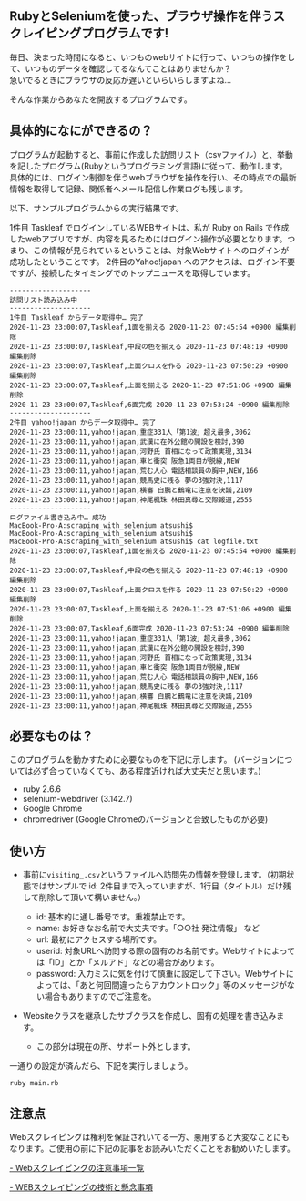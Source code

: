 ## RubyとSeleniumを使った、ブラウザ操作を伴うスクレイピングプログラムです!

毎日、決まった時間になると、いつものwebサイトに行って、いつもの操作をして、いつものデータを確認してるなんてことはありませんか？  
急いでるときにブラウザの反応が遅いといらいらしますよね…

そんな作業からあなたを開放するプログラムです。

## 具体的になにができるの？

プログラムが起動すると、事前に作成した訪問リスト（csvファイル）と、挙動を記したプログラム(Rubyというプログラミング言語)に従って、動作します。
具体的には、ログイン制御を伴うwebブラウザを操作を行い、その時点での最新情報を取得して記録、関係者へメール配信し作業ログも残します。

以下、サンプルプログラムからの実行結果です。

1件目 Taskleaf でログインしているWEBサイトは、私が Ruby on Rails で作成したwebアプリですが、内容を見るためにはログイン操作が必要となります。つまり、この情報が見られているということは、対象Webサイトへのログインが成功したということです。
2件目のYahoo!japan へのアクセスは、ログイン不要ですが、接続したタイミングでのトップニュースを取得しています。

```
--------------------
訪問リスト読み込み中
--------------------
1件目 Taskleaf からデータ取得中… 完了
2020-11-23 23:00:07,Taskleaf,1面を揃える 2020-11-23 07:45:54 +0900 編集削除
2020-11-23 23:00:07,Taskleaf,中段の色を揃える 2020-11-23 07:48:19 +0900 編集削除
2020-11-23 23:00:07,Taskleaf,上面クロスを作る 2020-11-23 07:50:29 +0900 編集削除
2020-11-23 23:00:07,Taskleaf,上面を揃える 2020-11-23 07:51:06 +0900 編集削除
2020-11-23 23:00:07,Taskleaf,6面完成 2020-11-23 07:53:24 +0900 編集削除
--------------------
2件目 yahoo!japan からデータ取得中… 完了
2020-11-23 23:00:11,yahoo!japan,重症331人「第1波」超え最多,3062
2020-11-23 23:00:11,yahoo!japan,武漢に在外公館の開設を検討,390
2020-11-23 23:00:11,yahoo!japan,河野氏 首相になって政策実現,3134
2020-11-23 23:00:11,yahoo!japan,車と衝突 阪急1両目が脱線,NEW
2020-11-23 23:00:11,yahoo!japan,荒む人心 電話相談員の胸中,NEW,166
2020-11-23 23:00:11,yahoo!japan,競馬史に残る 夢の3強対決,1117
2020-11-23 23:00:11,yahoo!japan,横審 白鵬と鶴竜に注意を決議,2109
2020-11-23 23:00:11,yahoo!japan,神尾楓珠 林田真尋と交際報道,2555
--------------------
ログファイル書き込み中… 成功
MacBook-Pro-A:scraping_with_selenium atsushi$ 
MacBook-Pro-A:scraping_with_selenium atsushi$ 
MacBook-Pro-A:scraping_with_selenium atsushi$ cat logfile.txt 
2020-11-23 23:00:07,Taskleaf,1面を揃える 2020-11-23 07:45:54 +0900 編集削除
2020-11-23 23:00:07,Taskleaf,中段の色を揃える 2020-11-23 07:48:19 +0900 編集削除
2020-11-23 23:00:07,Taskleaf,上面クロスを作る 2020-11-23 07:50:29 +0900 編集削除
2020-11-23 23:00:07,Taskleaf,上面を揃える 2020-11-23 07:51:06 +0900 編集削除
2020-11-23 23:00:07,Taskleaf,6面完成 2020-11-23 07:53:24 +0900 編集削除
2020-11-23 23:00:11,yahoo!japan,重症331人「第1波」超え最多,3062
2020-11-23 23:00:11,yahoo!japan,武漢に在外公館の開設を検討,390
2020-11-23 23:00:11,yahoo!japan,河野氏 首相になって政策実現,3134
2020-11-23 23:00:11,yahoo!japan,車と衝突 阪急1両目が脱線,NEW
2020-11-23 23:00:11,yahoo!japan,荒む人心 電話相談員の胸中,NEW,166
2020-11-23 23:00:11,yahoo!japan,競馬史に残る 夢の3強対決,1117
2020-11-23 23:00:11,yahoo!japan,横審 白鵬と鶴竜に注意を決議,2109
2020-11-23 23:00:11,yahoo!japan,神尾楓珠 林田真尋と交際報道,2555
```

## 必要なものは？

 このプログラムを動かすために必要なものを下記に示します。
 (バージョンについては必ず合っていなくても、ある程度近ければ大丈夫だと思います。)

 * ruby 2.6.6
 * selenium-webdriver (3.142.7)
 * Google Chrome
 * chromedriver (Google Chromeのバージョンと合致したものが必要)

## 使い方

- 事前に`visiting_.csv`というファイルへ訪問先の情報を登録します。（初期状態ではサンプルで id: 2件目まで入っていますが、1行目（タイトル）だけ残して削除して頂いて構いません。）
  - id: 基本的に通し番号です。重複禁止です。
  - name: お好きなお名前で大丈夫です。「○○社 発注情報」 など
  - url: 最初にアクセスする場所です。
  - userid: 対象URLへ訪問する際の固有のお名前です。Webサイトによっては「ID」とか「メルアド」などの場合があります。
  - password: 入力ミスに気を付けて慎重に設定して下さい。Webサイトによっては、「あと何回間違ったらアカウントロック」等のメッセージがない場合もありますのでご注意を。

- Websiteクラスを継承したサブクラスを作成し、固有の処理を書き込みます。
  - この部分は現在の所、サポート外とします。

一通りの設定が済んだら、下記を実行しましょう。

`ruby main.rb`


## 注意点

Webスクレイピングは権利を保証されいてる一方、悪用すると大変なことにもなります。ご使用の前に下記の記事をお読みいただくことをお勧めいたします。

[- Webスクレイピングの注意事項一覧](https://qiita.com/nezuq/items/c5e827e1827e7cb29011)

[- WEBスクレイピングの技術と懸念事項](https://qiita.com/tetsukick/items/6b4322199d4702047ced)
